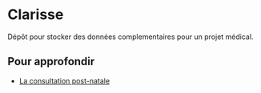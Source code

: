 # Clarisse
Dépôt pour stocker des données complementaires pour un projet médical.

## Pour approfondir

* [La consultation post-natale](cpn/README.md)
